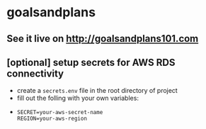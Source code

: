 # goalsandplans

## See it live on http://goalsandplans101.com


## [optional] setup secrets for AWS RDS connectivity
* create a `secrets.env` file in the root directory of project
* fill out the folling with your own variables:
*   ```
    SECRET=your-aws-secret-name
    REGION=your-aws-region
    ```
